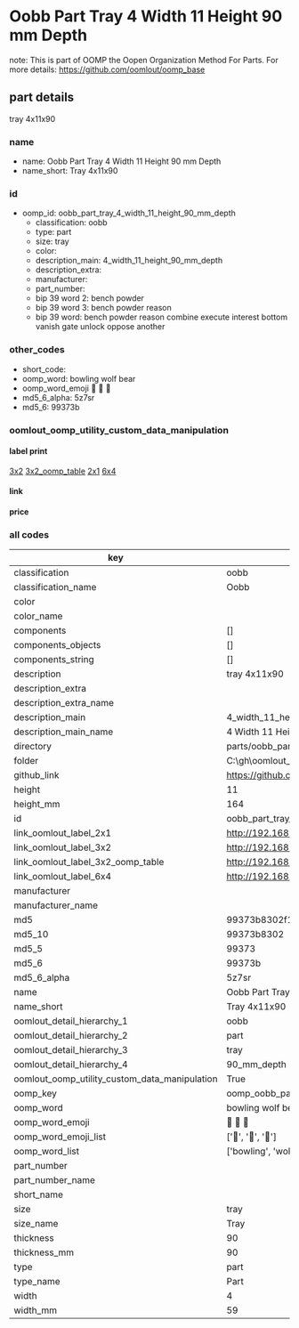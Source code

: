 # Oobb Part Tray 4 Width 11 Height 90 mm Depth  

note: This is part of OOMP the Oopen Organization Method For Parts. For more details: https://github.com/oomlout/oomp_base

##  part details
  



tray 4x11x90



### name
* name: Oobb Part Tray 4 Width 11 Height 90 mm Depth
* name_short: Tray 4x11x90 
### id
* oomp_id: oobb_part_tray_4_width_11_height_90_mm_depth
  * classification: oobb
  * type: part
  * size: tray
  * color: 
  * description_main: 4_width_11_height_90_mm_depth
  * description_extra: 
  * manufacturer: 
  * part_number: 
  * bip 39 word 2: bench powder
  * bip 39 word 3: bench powder reason
  * bip 39 word: bench powder reason combine execute interest bottom vanish gate unlock oppose another

### other_codes
* short_code: 
* oomp_word: bowling wolf bear
* oomp_word_emoji :bowling: :wolf: :bear:
* md5_6_alpha: 5z7sr
* md5_6: 99373b






### oomlout_oomp_utility_custom_data_manipulation
#### label print
[3x2](http://192.168.1.245:1112/?label=oomp%205z7sr)
[3x2_oomp_table](http://192.168.1.108:1112/?label=oomp%205z7sr)
[2x1](http://192.168.1.242:1112/?label=oomp%205z7sr)
[6x4](http://192.168.1.55:1112/?label=oomp%205z7sr)    

#### link

                              

#### price







### all codes 
| key | value |  
| --- | --- |  
| classification | oobb |  
| classification_name | Oobb |  
| color |  |  
| color_name |  |  
| components | [] |  
| components_objects | [] |  
| components_string | [] |  
| description | tray 4x11x90 |  
| description_extra |  |  
| description_extra_name |  |  
| description_main | 4_width_11_height_90_mm_depth |  
| description_main_name | 4 Width 11 Height 90 mm Depth |  
| directory | parts/oobb_part_tray_4_width_11_height_90_mm_depth |  
| folder | C:\gh\oomlout_oobb_version_4_generated_parts\parts\oobb_part_tray_4_width_11_height_90_mm_depth |  
| github_link | https://github.com/oomlout/oomlout_oomp_part_src/tree/main/parts/oobb_part_tray_4_width_11_height_90_mm_depth |  
| height | 11 |  
| height_mm | 164 |  
| id | oobb_part_tray_4_width_11_height_90_mm_depth |  
| link_oomlout_label_2x1 | http://192.168.1.242:1112/?label=oomp%205z7sr |  
| link_oomlout_label_3x2 | http://192.168.1.245:1112/?label=oomp%205z7sr |  
| link_oomlout_label_3x2_oomp_table | http://192.168.1.108:1112/?label=oomp%205z7sr |  
| link_oomlout_label_6x4 | http://192.168.1.55:1112/?label=oomp%205z7sr |  
| manufacturer |  |  
| manufacturer_name |  |  
| md5 | 99373b8302f14349d6a792df662a48a8 |  
| md5_10 | 99373b8302 |  
| md5_5 | 99373 |  
| md5_6 | 99373b |  
| md5_6_alpha | 5z7sr |  
| name | Oobb Part Tray 4 Width 11 Height 90 mm Depth |  
| name_short | Tray 4x11x90  |  
| oomlout_detail_hierarchy_1 | oobb |  
| oomlout_detail_hierarchy_2 | part |  
| oomlout_detail_hierarchy_3 | tray |  
| oomlout_detail_hierarchy_4 | 90_mm_depth |  
| oomlout_oomp_utility_custom_data_manipulation | True |  
| oomp_key | oomp_oobb_part_tray_4_width_11_height_90_mm_depth |  
| oomp_word | bowling wolf bear |  
| oomp_word_emoji | :bowling: :wolf: :bear: |  
| oomp_word_emoji_list | [':bowling:', ':wolf:', ':bear:'] |  
| oomp_word_list | ['bowling', 'wolf', 'bear'] |  
| part_number |  |  
| part_number_name |  |  
| short_name |  |  
| size | tray |  
| size_name | Tray |  
| thickness | 90 |  
| thickness_mm | 90 |  
| type | part |  
| type_name | Part |  
| width | 4 |  
| width_mm | 59 |  
